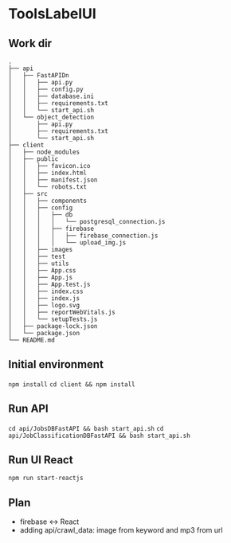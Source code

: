 # ToolsLabelUI

## Work dir

    .
    ├── api
    │   ├── FastAPIDn
    │   │   ├── api.py
    │   │   ├── config.py
    │   │   ├── database.ini
    │   │   ├── requirements.txt
    │   │   └── start_api.sh
    │   └── object_detection
    │       ├── api.py
    │       ├── requirements.txt
    │       └── start_api.sh
    ├── client
    │   ├── node_modules
    │   ├── public
    │   │   ├── favicon.ico
    │   │   ├── index.html
    │   │   ├── manifest.json
    │   │   └── robots.txt
    │   ├── src
    │   │   ├── components
    │   │   ├── config
    │   │   │   ├── db
    │   │   │   │   └── postgresql_connection.js
    │   │   │   ├── firebase
    │   │   │   │   ├── firebase_connection.js
    │   │   │   │   └── upload_img.js
    │   │   ├── images
    │   │   ├── test
    │   │   ├── utils
    │   │   ├── App.css
    │   │   ├── App.js
    │   │   ├── App.test.js
    │   │   ├── index.css
    │   │   ├── index.js
    │   │   ├── logo.svg
    │   │   ├── reportWebVitals.js
    │   │   └── setupTests.js
    │   ├── package-lock.json
    │   └── package.json
    └── README.md

## Initial environment

`npm install`
`cd client && npm install`

## Run API

`cd api/JobsDBFastAPI && bash start_api.sh`
`cd api/JobClassificationDBFastAPI && bash start_api.sh`

## Run UI React

`npm run start-reactjs`

## Plan

- firebase <-> React
- adding api/crawl_data: image from keyword and mp3 from url
